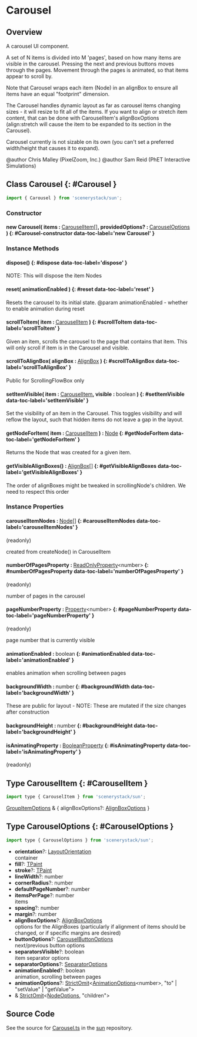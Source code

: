 # Carousel

## Overview

A carousel UI component.

A set of N items is divided into M 'pages', based on how many items are visible in the carousel.
Pressing the next and previous buttons moves through the pages.
Movement through the pages is animated, so that items appear to scroll by.

Note that Carousel wraps each item (Node) in an alignBox to ensure all items have an equal "footprint" dimension.

The Carousel handles dynamic layout as far as carousel items changing sizes - it will resize to fit all of the items.
If you want to align or stretch item content, that can be done with CarouselItem's alignBoxOptions
(align:stretch will cause the item to be expanded to its section in the Carousel).

Carousel currently is not sizable on its own (you can't set a preferred width/height that causes it to expand).

@author Chris Malley (PixelZoom, Inc.)
@author Sam Reid (PhET Interactive Simulations)

## Class Carousel {: #Carousel }


```js
import { Carousel } from 'scenerystack/sun';
```
### Constructor

#### new Carousel( items : <span style="font-weight: 400;">[CarouselItem](../sun/Carousel.md#CarouselItem)[]</span>, providedOptions? : <span style="font-weight: 400;">[CarouselOptions](../sun/Carousel.md#CarouselOptions)</span> ) {: #Carousel-constructor data-toc-label='new Carousel' }

### Instance Methods

#### dispose() {: #dispose data-toc-label='dispose' }

NOTE: This will dispose the item Nodes

#### reset( animationEnabled ) {: #reset data-toc-label='reset' }

Resets the carousel to its initial state.
@param animationEnabled - whether to enable animation during reset

#### scrollToItem( item : <span style="font-weight: 400;">[CarouselItem](../sun/Carousel.md#CarouselItem)</span> ) {: #scrollToItem data-toc-label='scrollToItem' }

Given an item, scrolls the carousel to the page that contains that item. This will only scroll if item is in the
Carousel and visible.

#### scrollToAlignBox( alignBox : <span style="font-weight: 400;">[AlignBox](../scenery/AlignBox.md)</span> ) {: #scrollToAlignBox data-toc-label='scrollToAlignBox' }

Public for ScrollingFlowBox only

#### setItemVisible( item : <span style="font-weight: 400;">[CarouselItem](../sun/Carousel.md#CarouselItem)</span>, visible : <span style="font-weight: 400;"><span style="color: hsla(calc(var(--md-hue) + 180deg),80%,40%,1);">boolean</span></span> ) {: #setItemVisible data-toc-label='setItemVisible' }

Set the visibility of an item in the Carousel. This toggles visibility and will reflow the layout, such that hidden
items do not leave a gap in the layout.

#### getNodeForItem( item : <span style="font-weight: 400;">[CarouselItem](../sun/Carousel.md#CarouselItem)</span> ) : <span style="font-weight: 400;">[Node](../scenery/Node.md)</span> {: #getNodeForItem data-toc-label='getNodeForItem' }

Returns the Node that was created for a given item.

#### getVisibleAlignBoxes() : <span style="font-weight: 400;">[AlignBox](../scenery/AlignBox.md)[]</span> {: #getVisibleAlignBoxes data-toc-label='getVisibleAlignBoxes' }

The order of alignBoxes might be tweaked in scrollingNode's children. We need to respect this order

### Instance Properties

#### carouselItemNodes : <span style="font-weight: 400;">[Node](../scenery/Node.md)[]</span> {: #carouselItemNodes data-toc-label='carouselItemNodes' }

(readonly)

created from createNode() in CarouselItem

#### numberOfPagesProperty : <span style="font-weight: 400;">[ReadOnlyProperty](../axon/ReadOnlyProperty.md)&lt;<span style="color: hsla(calc(var(--md-hue) + 180deg),80%,40%,1);">number</span>&gt;</span> {: #numberOfPagesProperty data-toc-label='numberOfPagesProperty' }

(readonly)

number of pages in the carousel

#### pageNumberProperty : <span style="font-weight: 400;">[Property](../axon/Property.md)&lt;<span style="color: hsla(calc(var(--md-hue) + 180deg),80%,40%,1);">number</span>&gt;</span> {: #pageNumberProperty data-toc-label='pageNumberProperty' }

(readonly)

page number that is currently visible

#### animationEnabled : <span style="font-weight: 400;"><span style="color: hsla(calc(var(--md-hue) + 180deg),80%,40%,1);">boolean</span></span> {: #animationEnabled data-toc-label='animationEnabled' }

enables animation when scrolling between pages

#### backgroundWidth : <span style="font-weight: 400;"><span style="color: hsla(calc(var(--md-hue) + 180deg),80%,40%,1);">number</span></span> {: #backgroundWidth data-toc-label='backgroundWidth' }

These are public for layout - NOTE: These are mutated if the size changes after construction

#### backgroundHeight : <span style="font-weight: 400;"><span style="color: hsla(calc(var(--md-hue) + 180deg),80%,40%,1);">number</span></span> {: #backgroundHeight data-toc-label='backgroundHeight' }

#### isAnimatingProperty : <span style="font-weight: 400;">[BooleanProperty](../axon/BooleanProperty.md)</span> {: #isAnimatingProperty data-toc-label='isAnimatingProperty' }

(readonly)



## Type CarouselItem {: #CarouselItem }


```js
import type { CarouselItem } from 'scenerystack/sun';
```


[GroupItemOptions](../sun/GroupItemOptions.md) &amp; { alignBoxOptions?: [AlignBoxOptions](../scenery/AlignBox.md#AlignBoxOptions) }



## Type CarouselOptions {: #CarouselOptions }


```js
import type { CarouselOptions } from 'scenerystack/sun';
```


- **orientation**?: [LayoutOrientation](../scenery/LayoutOrientation.md)
<br>  container
- **fill**?: [TPaint](../scenery/TPaint.md)
- **stroke**?: [TPaint](../scenery/TPaint.md)
- **lineWidth**?: <span style="color: hsla(calc(var(--md-hue) + 180deg),80%,40%,1);">number</span>
- **cornerRadius**?: <span style="color: hsla(calc(var(--md-hue) + 180deg),80%,40%,1);">number</span>
- **defaultPageNumber**?: <span style="color: hsla(calc(var(--md-hue) + 180deg),80%,40%,1);">number</span>
- **itemsPerPage**?: <span style="color: hsla(calc(var(--md-hue) + 180deg),80%,40%,1);">number</span>
<br>  items
- **spacing**?: <span style="color: hsla(calc(var(--md-hue) + 180deg),80%,40%,1);">number</span>
- **margin**?: <span style="color: hsla(calc(var(--md-hue) + 180deg),80%,40%,1);">number</span>
- **alignBoxOptions**?: [AlignBoxOptions](../scenery/AlignBox.md#AlignBoxOptions)
<br>  options for the AlignBoxes (particularly if alignment of items should be changed, or if specific margins are desired)
- **buttonOptions**?: [CarouselButtonOptions](../sun/CarouselButton.md#CarouselButtonOptions)
<br>  next/previous button options
- **separatorsVisible**?: <span style="color: hsla(calc(var(--md-hue) + 180deg),80%,40%,1);">boolean</span>
<br>  item separator options
- **separatorOptions**?: [SeparatorOptions](../scenery/Separator.md#SeparatorOptions)
- **animationEnabled**?: <span style="color: hsla(calc(var(--md-hue) + 180deg),80%,40%,1);">boolean</span>
<br>  animation, scrolling between pages
- **animationOptions**?: [StrictOmit](../phet-core/StrictOmit.md)&lt;[AnimationOptions](../twixt/Animation.md#AnimationOptions)&lt;<span style="color: hsla(calc(var(--md-hue) + 180deg),80%,40%,1);">number</span>&gt;, "to" | "setValue" | "getValue"&gt;
- &amp; [StrictOmit](../phet-core/StrictOmit.md)&lt;[NodeOptions](../scenery/Node.md#NodeOptions), "children"&gt;




## Source Code

See the source for [Carousel.ts](https://github.com/phetsims/sun/blob/main/js/Carousel.ts) in the [sun](https://github.com/phetsims/sun) repository.
